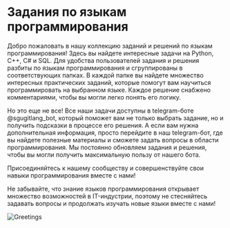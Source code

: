 # Задания по языкам программирования

Добро пожаловать в нашу коллекцию заданий и решений по языкам программирования! Здесь вы найдете интересные задачи на Python, C++, C# и SQL. Для удобства пользователей задания и решения разбиты по языкам программирования и сгруппированы в соответствующих папках. В каждой папке вы найдете множество интересных практических заданий, которые помогут вам научиться программировать на выбранном языке. Каждое решение снабжено комментариями, чтобы вы могли легко понять его логику.

Но это еще не все! Все наши задачи доступны в telegram-боте @sgugitlang_bot, который поможет вам не только выбрать задание, но и получить подсказки в процессе его решения. А если вам нужна дополнительная информация, просто перейдите в наш telegram-бот, где вы найдете полезные материалы и сможете задать вопросы в области программирования. Мы постоянно обновляем задания и решения, чтобы вы могли получить максимальную пользу от нашего бота.

Присоединяйтесь к нашему сообществу и совершенствуйте свои навыки программирования вместе с нами!

Не забывайте, что знание языков программирования открывает множество возможностей в IT-индустрии, поэтому не стесняйтесь задавать вопросы и продолжать изучать новые языки вместе с нами!

![Greetings](https://github.com/GRPUI/languages_tasks/actions/workflows/greetings.yml/badge.svg?branch=main&event=status)
